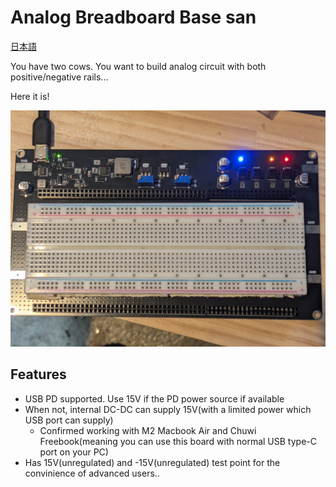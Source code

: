 # Analog Breadboard Base san

[日本語](README.ja.md)

You have two cows. You want to build analog circuit with both positive/negative rails...

Here it is!

![alt text](usage.jpg)

## Features

- USB PD supported. Use 15V if the PD power source if available
- When not, internal DC-DC can supply 15V(with a limited power which USB port can supply)
  - Confirmed working with M2 Macbook Air and Chuwi Freebook(meaning you can use this board with normal USB type-C port on your PC)
- Has 15V(unregulated) and -15V(unregulated) test point for the convinience of advanced users..
